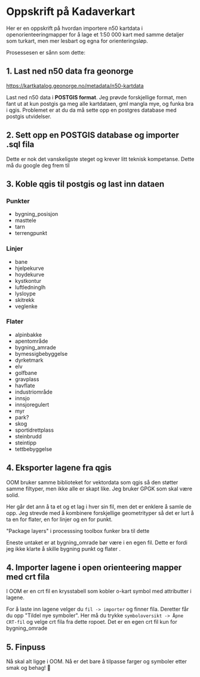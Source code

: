 # Oppskrift på Kadaverkart
Her er en oppskrift på hvordan importere n50 kartdata i openorienteeringmapper for å lage et 1:50 000 kart med samme detaljer som turkart, men mer lesbart og egna for orienteringsløp.

Prosessesen er sånn som dette:

## 1. Last ned n50 data fra geonorge
https://kartkatalog.geonorge.no/metadata/n50-kartdata

Last ned n50 data i **POSTGIS format**.
Jeg prøvde forskjellige format, men fant ut at kun postgis ga meg alle kartdataen, gml mangla mye, og funka bra i qgis. Problemet er at du da må sette opp en postgres database med postgis utvidelser.

## 2. Sett opp en POSTGIS database og importer .sql fila
Dette er nok det vanskeligste steget og krever litt teknisk kompetanse. Dette må du google deg frem til

## 3. Koble qgis til postgis og last inn dataen
### Punkter
- bygning_posisjon
- masttele
- tarn
- terrengpunkt


### Linjer
- bane
- hjelpekurve
- hoydekurve
- kystkontur
- luftledninglh
- lysloype
- skitrekk
- veglenke


### Flater

- alpinbakke
- apentområde
- bygning_amrade
- bymessigbebyggelse
- dyrketmark
- elv
- golfbane
- gravplass
- havflate
- industriområde
- innsjo
- innsjoregulert
- myr
- park?
- skog
- sportidrettplass
- steinbrudd
- steintipp
- tettbebyggelse

## 4. Eksporter lagene fra qgis
OOM bruker samme biblioteket for vektordata som qgis så den støtter samme filtyper, men ikke alle er skapt like. Jeg bruker GPGK som skal være solid.

Her går det ann å ta et og et lag i hver sin fil, men det er enklere å samle de opp. Jeg strevde med å kombinere forskjellige geometrityper så det er lurt å ta en for flater, en for linjer og en for punkt.

"Package layers" i processsing toolbox funker bra til dette

Eneste untaket er at bygning_omrade bør være i en egen fil. Dette er fordi jeg ikke klarte å skille bygning punkt og flater .

## 4. Importer lagene i open orienteering mapper med crt fila
I OOM er en crt fil en krysstabell som kobler o-kart symbol med attributter i lagene.

For å laste inn lagene velger du `fil -> importer` og finner fila. Deretter får du opp "Tildel nye symboler". Her må du trykke `symboloversikt -> Åpne CRT-fil` og velge crt fila fra dette ropoet.
Det er en egen crt fil kun for bygning_omrade

## 5. Finpuss
Nå skal alt ligge i OOM. Nå er det bare å tilpasse farger og symboler etter smak og behag!

